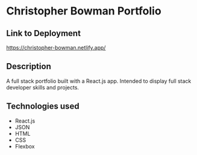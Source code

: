 # Christopher Bowman Portfolio

## Link to Deployment

https://christopher-bowman.netlify.app/

## Description

A full stack portfolio built with a React.js app. Intended to display full stack developer skills and projects.

## Technologies used

- React.js
- JSON
- HTML
- CSS
- Flexbox
